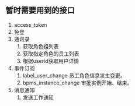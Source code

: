 ## 暂时需要用到的接口

1. access_token
2. 免登
3. 通讯录
    1. 获取角色组列表
    2. 获取指定角色的员工列表
    3. 根据userid获取用户详情
4. 事件订阅
    1. label_user_change 员工角色信息发生变更。
    2. bpms_instance_change 审批实例开始、结束。
5. 消息通知
    1. 发送工作通知